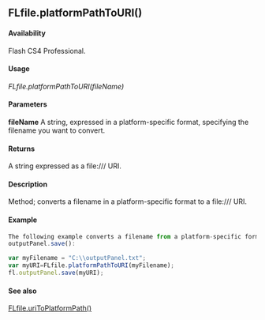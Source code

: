 ## FLfile.platformPathToURI()

#### Availability

Flash CS4 Professional.

#### Usage

*FLfile.platformPathToURI(fileName)*

#### Parameters

**fileName** A string, expressed in a platform-specific format, specifying the filename you want to convert.

#### Returns

A string expressed as a file:/// URI.

#### Description

Method; converts a filename in a platform-specific format to a file:/// URI.

#### Example

```javascript
The following example converts a filename from a platform-specific format to a file:/// URI, which is passed to
outputPanel.save():

var myFilename = "C:\\outputPanel.txt";
var myURI=FLfile.platformPathToURI(myFilename); 
fl.outputPanel.save(myURI);

```
#### See also

[FLfile.uriToPlatformPath()](../FLfile_object/FLfile14.md)
